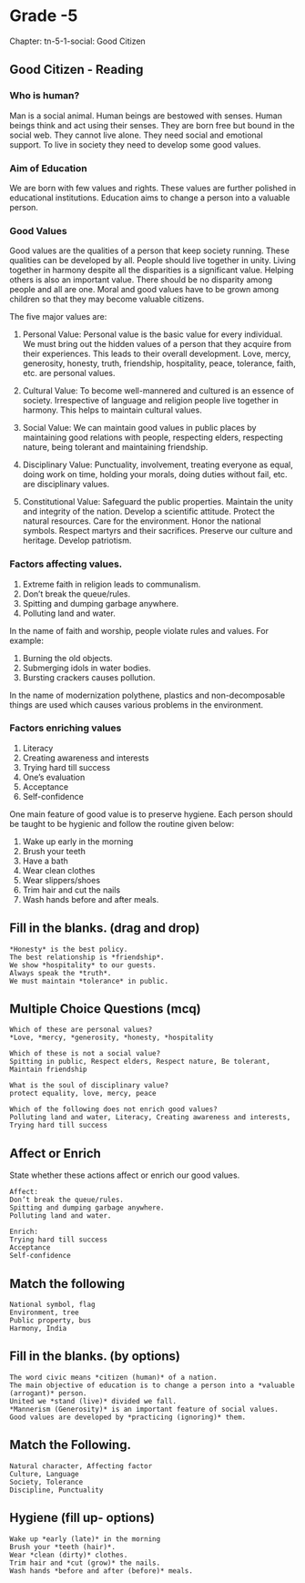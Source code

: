 # Grade -5
Chapter: tn-5-1-social: Good Citizen
## Good Citizen - Reading

### Who is human?
Man is a social animal. Human beings are bestowed with senses. Human beings think and act using their senses. They are born free but bound in the social web. They cannot live alone. They need social and emotional support. To live in society they need to develop some good values.

### Aim of Education
We are born with few values and rights. These values are further polished in educational institutions. Education aims to change a person into a valuable person. 

### Good Values
Good values are the qualities of a person that keep society running. These qualities can be developed by all. People should live together in unity. Living together in harmony despite all the disparities is a significant value. Helping others is also an important value. There should be no disparity among people and all are one. Moral and good values have to be grown among children so that they may become valuable citizens.

The five major values are: 

1. Personal Value: Personal value is the basic value for every individual.
We must bring out the hidden values of a person that they acquire from their experiences. This leads to their overall development. Love, mercy, generosity, honesty, truth, friendship, hospitality, peace, tolerance, faith, etc. are personal values.

2. Cultural Value: To become well-mannered and cultured is an essence of society. Irrespective of language and religion people live together in harmony. This helps to maintain cultural values.

3. Social Value: We can maintain good values in public places by maintaining good relations with people, respecting elders, respecting nature, being tolerant and maintaining friendship.

4. Disciplinary Value: Punctuality, involvement, treating everyone as equal, doing work on time, holding your morals, doing duties without fail, etc. are disciplinary values.

5. Constitutional Value: Safeguard the public properties. Maintain the unity and integrity of the nation. Develop a scientific attitude. Protect the natural resources. Care for the environment. Honor the national symbols.
Respect martyrs and their sacrifices. Preserve our culture and heritage. Develop patriotism.

### Factors affecting values.
1. Extreme faith in religion leads to communalism.
2. Don’t break the queue/rules.
3. Spitting and dumping garbage anywhere.
4. Polluting land and water.

In the name of faith and worship, people violate rules and values.
For example:
1. Burning the old objects.
2. Submerging idols in water bodies.
3. Bursting crackers causes pollution.

In the name of modernization polythene, plastics and non-decomposable things are used which causes various problems in the environment.

###  Factors enriching values
1. Literacy
2. Creating awareness and interests
3. Trying hard till success
4. One’s evaluation
5. Acceptance
6. Self-confidence

One main feature of good value is to preserve hygiene. Each person should be taught to be hygienic and follow the routine given below:

1. Wake up early in the morning
2. Brush your teeth
3. Have a bath
4. Wear clean clothes
5. Wear slippers/shoes
6. Trim hair and cut the nails
7. Wash hands before and after meals.

## Fill in the blanks. (drag and drop)
```
*Honesty* is the best policy.
The best relationship is *friendship*.
We show *hospitality* to our guests.
Always speak the *truth*.
We must maintain *tolerance* in public.
```
## Multiple Choice Questions (mcq)
```
Which of these are personal values?
*Love, *mercy, *generosity, *honesty, *hospitality 

Which of these is not a social value?
Spitting in public, Respect elders, Respect nature, Be tolerant, Maintain friendship

What is the soul of disciplinary value?
protect equality, love, mercy, peace  

Which of the following does not enrich good values?
Polluting land and water, Literacy, Creating awareness and interests, Trying hard till success
```
## Affect or Enrich
State whether these actions affect or enrich our good values.
```
Affect:
Don’t break the queue/rules.
Spitting and dumping garbage anywhere.
Polluting land and water.

Enrich:
Trying hard till success
Acceptance
Self-confidence
```
## Match the following
```
National symbol, flag
Environment, tree
Public property, bus
Harmony, India
```
## Fill in the blanks. (by options)
```
The word civic means *citizen (human)* of a nation.
The main objective of education is to change a person into a *valuable (arrogant)* person.
United we *stand (live)* divided we fall.
*Mannerism (Generosity)* is an important feature of social values.
Good values are developed by *practicing (ignoring)* them.
```
## Match the Following.
```
Natural character, Affecting factor 
Culture, Language
Society, Tolerance
Discipline, Punctuality
```
## Hygiene (fill up- options)
```
Wake up *early (late)* in the morning
Brush your *teeth (hair)*.
Wear *clean (dirty)* clothes.
Trim hair and *cut (grow)* the nails.
Wash hands *before and after (before)* meals.
```




